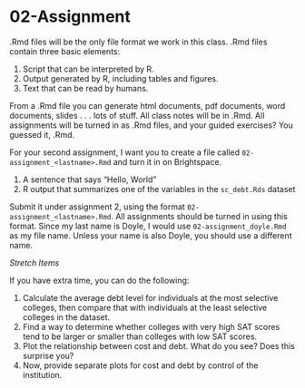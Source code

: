02-Assignment
================

.Rmd files will be the only file format we work in this class. .Rmd
files contain three basic elements:

1.  Script that can be interpreted by R.
2.  Output generated by R, including tables and figures.  
3.  Text that can be read by humans.

From a .Rmd file you can generate html documents, pdf documents, word
documents, slides . . . lots of stuff. All class notes will be in .Rmd.
All assignments will be turned in as .Rmd files, and your guided
exercises? You guessed it, .Rmd.

For your second assignment, I want you to create a file called
`02-assignment_<lastname>.Rmd` and turn it in on Brightspace.

1.  A sentence that says “Hello, World”
2.  R output that summarizes one of the variables in the `sc_debt.Rds`
    dataset

Submit it under assignment 2, using the format
`02-assignment_<lastname>.Rmd`. All assignments should be turned in
using this format. Since my last name is Doyle, I would use
`02-assignment_doyle.Rmd` as my file name. Unless your name is also
Doyle, you should use a different name.

*Stretch Items*

If you have extra time, you can do the following:

1.  Calculate the average debt level for individuals at the most
    selective colleges, then compare that with individuals at the least
    selective colleges in the dataset.
2.  Find a way to determine whether colleges with very high SAT scores
    tend to be larger or smaller than colleges with low SAT scores.
3.  Plot the relationship between cost and debt. What do you see? Does
    this surprise you?
4.  Now, provide separate plots for cost and debt by control of the
    institution.
